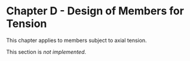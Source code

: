 # Chapter D - Design of Members for Tension

This chapter applies to members subject to axial tension.

This section is *not implemented*.
